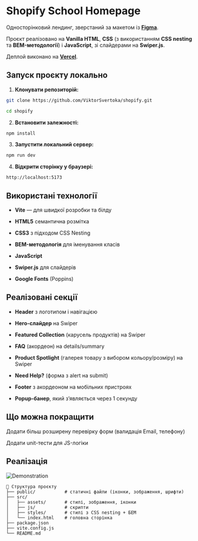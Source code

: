 # Shopify School Homepage

Односторінковий лендинг, зверстаний за макетом із
[**Figma**](https://www.figma.com/design/Ij1lznUWVE9a9Yk0JqSQKL/Test-for-Developer?node-id=0-1&p=f&t=V43SvZguGyLqrnnL-0).

Проєкт реалізовано на **Vanilla HTML**, **CSS** (з використанням **CSS nesting**
та **BEM-методології**) і **JavaScript**, зі слайдерами на **Swiper.js**.

Деплой виконано на [**Vercel**](https://shopify-three-mauve.vercel.app/).

## Запуск проєкту локально

1. **Клонувати репозиторій:**

```bash
git clone https://github.com/ViktorSvertoka/shopify.git

cd shopify
```

2. **Встановити залежності:**

```bash
npm install
```

3. **Запустити локальний сервер:**

```bash
npm run dev
```

4. **Відкрити сторінку у браузері:**

```arduino
http://localhost:5173
```

## Використані технології

- **Vite** — для швидкої розробки та білду

- **HTML5** семантична розмітка

- **CSS3** з підходом CSS Nesting

- **BEM-методологія** для іменування класів

- **JavaScript**

- **Swiper.js** для слайдерів

- **Google Fonts** (Poppins)

## Реалізовані секції

- **Header** з логотипом і навігацією

- **Hero-слайдер** на Swiper

- **Featured Collection** (карусель продуктів) на Swiper

- **FAQ** (акордеон) на details/summary

- **Product Spotlight** (галерея товару з вибором кольору/розміру) на Swiper

- **Need Help?** (форма з alert на submit)

- **Footer** з акордеоном на мобільних пристроях

- **Popup-банер**, який з’являється через 1 секунду

## Що можна покращити

Додати більш розширену перевірку форм (валидація Email, телефону)

Додати unit-тести для JS-логіки

## Реалізація

![Demonstration](./assets/screencapture.png)

```
📂 Структура проєкту
├── public/           # статичні файли (іконки, зображення, шрифти)
├── src/
│   ├── assets/       # стилі, зображення, іконки
│   ├── js/           # скрипти
│   ├── styles/       # стилі з CSS nesting + БЕМ
│   └── index.html    # головна сторінка
├── package.json
├── vite.config.js
└── README.md
```
